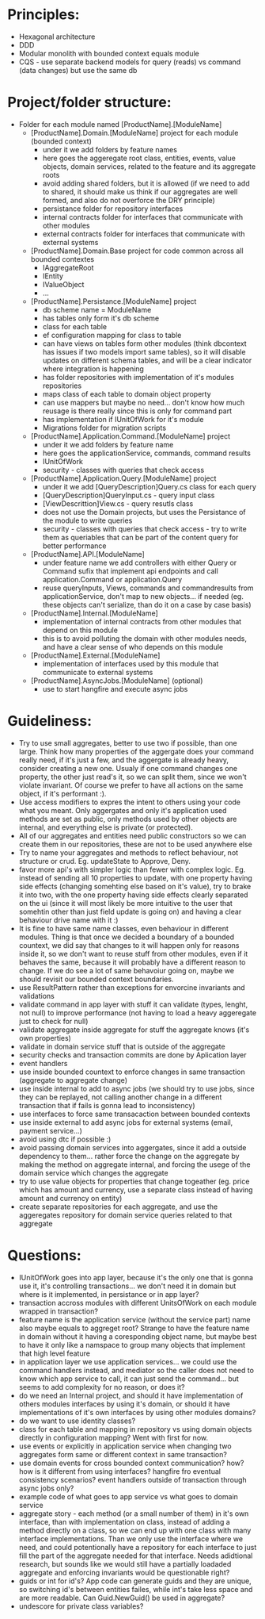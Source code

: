 # Principles:
- Hexagonal architecture
- DDD
- Modular monolith with bounded context equals module
- CQS - use separate backend models for query (reads) vs command (data changes) but use the same db

# Project/folder structure:
- Folder for each module named [ProductName].[ModuleName]
  - [ProductName].Domain.[ModuleName] project for each module (bounded context)
    - under it we add folders by feature names
    - here goes the aggeregate root class, entities, events, value objects, domain services, related to the feature and its aggregate roots
    - avoid adding shared folders, but it is allowed (if we need to add to shared, it should make us think if our aggregates are well formed, and also do not overforce the DRY principle)
    - persistance folder for repository interfaces
    - internal contracts folder for interfaces that communicate with other modules
    - external contracts folder for interfaces that communicate with external systems
  - [ProductName].Domain.Base project for code common across all bounded contextes
    - IAggregateRoot
    - IEntity
    - IValueObject
    - ...
  - [ProductName].Persistance.[ModuleName] project
    - db scheme name = ModuleName
    - has tables only form it's db scheme
    - class for each table
    - ef configuration mapping for class to table
    - can have views on tables form other modules (think dbcontext has issues if two models import same tables), so it will disable updates on different schema tables, and will be a clear indicator where integration is happening
    - has folder repositories with implementation of it's modules repositories
    - maps class of each table to domain object property
    - can use mappers but maybe no need... don't know how much reusage is there really since this is only for command part
    - has implementation if IUnitOfWork for it's module
    - Migrations folder for migration scripts
  - [ProductName].Application.Command.[ModuleName] project
    - under it we add folders by feature name
    - here goes the applicationService, commands, command results
    - IUnitOfWork
    - security - classes with queries that check access
  - [ProductName].Application.Query.[ModuleName] project
    - under it we add [QueryDescription]Query.cs class for each query
    - [QueryDescription]QueryInput.cs - query input class
    - [ViewDescrittion]View.cs - query resutls class
    - does not use the Domain projects, but uses the Persistance of the module to write queries
    - security - classes with queries that check access - try to write them as queriables that can be part of the content query for better performance
  - [ProductName].API.[ModuleName]
    - under feature name we add controllers with either Query or Command sufix that implement api endpoints and call application.Command or application.Query
    - reuse queryInputs, Views, commands and commandresults from applicationService, don't map to new objects... if needed (eg. these objects can't serialize, than do it on a case by case basis)
  - [ProductName].Internal.[ModuleName]
    - implementation of internal contracts from other modules that depend on this module
    - this is to avoid polluting the domain with other modules needs, and have a clear sense of who depends on this module
  - [ProductName].External.[ModuleName]
    - implementation of interfaces used by this module that communicate to external systems
  - [ProductName].AsyncJobs.[ModuleName] (optional)
    - use to start hangfire and execute async jobs

# Guideliness:
- Try to use small aggregates, better to use two if possible, than one large. Think how many properties of the aggergate does your command really need, if it's just a few, and the aggergate is already heavy, consider creating a new one. Usualy if one command changes one property, the other just read's it, so we can split them, since we won't violate invariant. Of course we prefer to have all actions on the same object, if it's performant :).
- Use access modifiers to expres the intent to others using your code what you meant. Only aggergates and only it's application used methods are set as public, only methods used by other objects are internal, and everything else is private (or protected).
- All of our aggregates and entities need public constructors so we can create them in our repositories, these are not to be used anywhere else
- Try to name your aggregates and methods to reflect behaviour, not structure or crud. Eg. updateState to Approve, Deny.
- favor more api's with simpler logic than fewer with complex logic. Eg. instead of sending all 10 properties to update, with one property having side effects (changing somehting else based on it's value), try to brake it into two, with the one property having side effects clearly separated on the ui (since it will most likely be more intuitive to the user that somehtin other than just field update is going on) and having a clear behaviour drive name with it :)
- It is fine to have same name classes, even behaviour in different modules. Thing is that once we decided a boundary of a bounded countext, we did say that changes to it will happen only for reasons inside it, so we don't want to reuse stuff from other modules, even if it behaves the same, because it will probably have a different reason to change. If we do see a lot of same behavoiur going on, maybe we should revisit our bounded context boundaries.
- use ResultPattern rather than exceptions for envorcine invariants and validations
- validate command in app layer with stuff it can validate (types, lenght, not null) to improve performance (not having to load a heavy aggeregate just to check for null)
- validate aggregate inside aggregate for stuff the aggregate knows (it's own properties)
- validate in domain service stuff that is outside of the aggregate
- security checks and transaction commits are done by Aplication layer
- event handlers
- use inside bounded countext to enforce changes in same transaction (aggregate to aggregate change)
- use inside internal to add to async jobs (we should try to use jobs, since they can be replayed, not calling another change in a different transaction that if fails is gonna lead to inconsistency)
- use interfaces to force same transacaction between bounded contexts
- use inside external to add async jobs for external systems (email, payment service...)
- avoid using dtc if possible :)
- avoid passing domain services into aggergates, since it add a outside dependency to them... rather force the change on the aggregate by making the method on aggregate internal, and forcing the usege of the domain service which changes the aggregate
- try to use value objects for properties that change togeather (eg. price which has amount and currency, use a separate class instead of having amount and currency on entity)
- create separate repositories for each aggregate, and use the aggeregates repository for domain service queries related to that aggregate

# Questions:
- IUnitOfWork goes into app layer, because it's the only one that is gonna use it, it's controlling transactions... we don't need it in domain but where is it implemented, in persistance or in app layer?
- transaction accross modules with different UnitsOfWork on each module wrapped in transaction?
- feature name is the application service (without the service part) name also maybe equals to aggreget root? Strange to have the feature name in domain without it having a coresponding object name, but maybe best to have it only like a namspace to group many objects that implement that high level feature
- in application layer we use application services... we could use the command handlers instead, and mediator so the caller does not need to know which app service to call, it can just send the command... but seems to add complexity for no reason, or does it?
- do we need an Internal project, and should it have implementation of others modules interfaces by using it's domain, or should it have implementations of it's own interfaces by using other modules domains?
- do we want to use identity classes?
- class for each table and mapping in repository vs using domain objects directly in configuration mapping? Went with first for now.
- use events or explicitly in application service when changing two aggregates form same or different context in same transaction?
- use domain events for cross bounded context communication? how? how is it different from using interfaces? hangfire fro eventual consistency scenarios? event handlers outside of transaction through async jobs only?
- example code of what goes to app service vs what goes to domain service
- aggregate story - each method (or a small number of them) in it's own interface, than with implementation on class, instead of adding a method directly on a class, so we can end up with one class with many interface implementations. Than we only use the interface where we need, and could potentionally have a repository for each interface to just fill the part of the aggregate needed for that interface. Needs adidtional research, but sounds like we would still have a partially loadaded aggregate and enforcing invariants would be questionable right?
- guids or int for id's? App code can generate guids and they are unique, so switching id's between entities failes, while int's take less space and are more readable. Can Guid.NewGuid() be used in aggregate?
- undescore for private class variables?